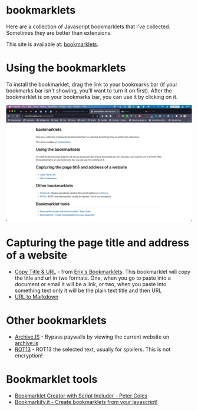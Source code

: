 # bookmarklets
Here are a collection of Javascript bookmarklets that I've collected. Sometimes they are better than extensions.

This site is available at: [bookmarklets](https://mrrcollins.github.io/bookmarklets/).

# Using the bookmarklets

To install the bookmarklet, drag the link to your bookmarks bar (if your bookmarks bar isn't showing, you'll want to turn it on first). After the bookmarklet is on your bookmarks bar, you can use it by clicking on it.

![Screen capture dragging bookmarklet to bookmark bar](media/2023-03-11AddingBookmarklet.gif)

# Capturing the page title and address of a website

* [Copy Title & URL](javascript:%3B(()%3D%3E%7B(function%20()%20%7B%0Ainit()%0Afunction%20init()%20%7B%0Alet%20title%20%3D%20document.title%0Alet%20url%20%3D%20document.URL%0Aif%20(!!url.match('mail.google.com'))%20%7B%0Aconst%20id%20%3D%20location.hash.split('%2F').at(-1)%0Aif%20(location.hash%20%3D%3D%3D%20''%20%7C%7C%20id%5B0%5D%20%3D%3D%3D%20'%23')%20%7B%0A%2F%2F%20keep%20title%20and%20url%0A%7D%20else%20%7B%0Aconst%20email%20%3D%20document.title.split('-').at(-2).trim()%0A%2F%2F%20title%20pattern%20is%3A%20%60%24%7Bemail%20subject%20line%7D%20-%20%24%7Bemail%20address%7D%20-%20%24%7Bname%20of%20mail%20provider%7D%0A%2F%2F%20%24%7Bname%20of%20mail%20provider%7D%20is%20'Gmail'%20or%20the%20Google%20Workspace%20'Mail'%0Atitle%20%3D%20title.split('-').slice(0%2C%20-2).join().trim()%20%2B%20'%20-%20Gmail'%0Aurl%20%3D%20%60https%3A%2F%2Fmail.google.com%2Fmail%2Fu%2F%24%7Bemail%7D%2F%23all%2F%24%7Bid%7D%60%0A%7D%0A%7D%0AcopyLink(url%2C%20title)%0A%7D%0Afunction%20copyLink(url%2C%20title)%20%7B%0Afunction%20listener(e)%20%7B%0Aif%20(!title)%20title%20%3D%20url%0Ae.clipboardData.setData(%22text%2Fplain%22%2C%20title%20%2B%20'%5Cn'%20%2B%20url)%0Ae.clipboardData.setData(%22text%2Fhtml%22%2C%20%60%3Ca%20href%3D%22%24%7Burl%7D%22%3E%24%7Btitle%7D%3C%2Fa%3E%60)%0Ae.clipboardData.setData(%22text%2F_notion-text-production%22%2C%20%60%7B%22editing%22%3A%20%5B%5B%22%24%7Btitle%7D%22%2C%5B%5B%22a%22%2C%22%24%7Burl%7D%22%5D%5D%5D%5D%2C%22selection%22%3A%20%7B%22startIndex%22%3A%200%2C%22endIndex%22%3A%20%24%7Btitle.length%7D%7D%7D%60)%0Ae.preventDefault()%0A%7D%0Adocument.addEventListener(%22copy%22%2C%20listener)%0Atry%20%7B%0Adocument.execCommand(%22copy%22)%0Aconsole.log(%22Copied%3A%20%5Cn%22%2C%20%7B%0Atitle%2C%0Aurl%0A%7D)%0A%7D%20catch%20(e)%20%7B%0Aconsole.log(%22Copy%20failed.%22%2C%20e)%0A%7D%20finally%20%7B%0Adocument.removeEventListener(%22copy%22%2C%20listener)%0A%7D%0A%7D%0A%7D)()%7D)()%3B) - from [Erik's Bookmarklets](https://tools.eriknewhard.com/bookmarklets). This bookmarklet will copy the title and url in two formats. One, when you go to paste into a document or email it will be a link, or two, when you paste into something text only it will be the plain text title and then URL
* [URL to Markdown](javascript:(function()%20%7B%20%20function%20copyToClipboard(text)%20%7B%20%20%20%20%20if%20(window.clipboardData%20&&%20window.clipboardData.setData)%20%7B%20%20%20%20%20%20%20%20%20/*IE%20specific%20code%20path%20to%20prevent%20textarea%20being%20shown%20while%20dialog%20is%20visible.*/%20%20%20%20%20%20%20%20%20return%20clipboardData.setData(%22Text%22,%20text);%20%20%20%20%20%20%20%7D%20else%20if%20(document.queryCommandSupported%20&&%20document.queryCommandSupported(%22copy%22))%20%7B%20%20%20%20%20%20%20%20%20var%20textarea%20=%20document.createElement(%22textarea%22);%20%20%20%20%20%20%20%20%20textarea.textContent%20=%20text;%20%20%20%20%20%20%20%20%20textarea.style.position%20=%20%22fixed%22;%20%20/*%20Prevent%20scrolling%20to%20bottom%20of%20page%20in%20MS%20Edge.*/%20%20%20%20%20%20%20%20%20document.body.appendChild(textarea);%20%20%20%20%20%20%20%20%20textarea.select();%20%20%20%20%20%20%20%20%20try%20%7B%20%20%20%20%20%20%20%20%20%20%20%20%20return%20document.execCommand(%22copy%22);%20%20/*%20Security%20exception%20may%20be%20thrown%20by%20some%20browsers.*/%20%20%20%20%20%20%20%20%20%7D%20catch%20(ex)%20%7B%20%20%20%20%20%20%20%20%20%20%20%20%20console.warn(%22Copy%20to%20clipboard%20failed.%22,%20ex);%20%20%20%20%20%20%20%20%20%20%20%20%20return%20false;%20%20%20%20%20%20%20%20%20%7D%20finally%20%7B%20%20%20%20%20%20%20%20%20%20%20%20%20document.body.removeChild(textarea);%20%20%20%20%20%20%20%20%20%7D%20%20%20%20%20%7D%20%7D%20%20var%20markdown%20=%20'%5B'%20+%20document.title%20+%20'%5D('%20+%20window.location.href%20+%20')';%20copyToClipboard(markdown);%20%7D)();)

# Other bookmarklets

* [Archive.IS](javascript:(function()%7Bwindow.open('https%3A%2F%2Farchive.is%2F'%2Bdocument.location.href)%7D)()) - Bypass paywalls by viewing the current website on [archive.is](https://archive.is)
* [ROT13](javascript:(function()%7Bjavascript%3A%20var%20coding%20%3D%20%22abcdefghijklmnopqrstuvwxyzabcdefghijklmABCDEFGHIJKLMNOPQRSTUVWXYZABCDEFGHIJKLM%22%3B%20%20function%20rot13(t)%20%7B%20for%20(var%20r%20%3D%20%22%22%2C%20i%20%3D%200%3B%20i%20%3C%20t.length%3B%20i%2B%2B)%20%7B%20character%20%3D%20t.charAt(i)%3B%20position%20%3D%20coding.indexOf(character)%3B%20if%20(position%20%3E%20-1)%20character%20%3D%20coding.charAt(position%20%2B%2013)%3B%20r%20%2B%3D%20character%3B%20%7D%20return%20r%3B%20%7D%20S%20%3D%20window.getSelection()%3B%20%20function%20t(N)%20%7B%20return%20N.nodeType%20%3D%3D%20N.TEXT_NODE%3B%20%7D%20%20function%20r(N)%20%7B%20if%20(t(N))%20N.data%20%3D%20rot13(N.data)%3B%20%7D%20for%20(j%20%3D%200%3B%20j%20%3C%20S.rangeCount%3B%20%2B%2Bj)%20%7B%20var%20g%20%3D%20S.getRangeAt(j)%2C%20e%20%3D%20g.startContainer%2C%20f%20%3D%20g.endContainer%2C%20E%20%3D%20g.startOffset%2C%20F%20%3D%20g.endOffset%2C%20m%20%3D%20(e%20%3D%3D%20f)%3B%20if%20(!m%20%7C%7C%20!t(e))%20%7B%20%2F*%20rot13%20each%20text%20node%20between%20e%20and%20f%2C%20not%20including%20e%20and%20f.%20*%2F%20q%20%3D%20document.createTreeWalker(g.commonAncestorContainer%2C%20NodeFilter.SHOW_ELEMENT%20%7C%20NodeFilter.SHOW_TEXT%2C%20null%2C%20false)%3B%20q.currentNode%20%3D%20e%3B%20for%20(N%20%3D%20q.nextNode()%3B%20N%20%26%26%20N%20!%3D%20f%3B%20N%20%3D%20q.nextNode())%20r(N)%3B%20%7D%20if%20(t(f))%20f.splitText(F)%3B%20if%20(!m)%20r(f)%3B%20if%20(t(e))%20%7B%20r(k%20%3D%20e.splitText(E))%3B%20if%20(m)%20f%20%3D%20k%3B%20e%20%3D%20k%3B%20%7D%20if%20(t(f))%20g.setEnd(f%2C%20f.data.length)%3B%20%7D%20void%200%7D)()) - ROT13 the selected text, usually for spoilers. This is not encryption!

# Bookmarklet tools

* [Bookmarklet Creator with Script Includer - Peter Coles](https://mrcoles.com/bookmarklet/)
* [Bookmarkify.it - Create bookmarklets from your javascript!](https://bookmarkify.it/)
